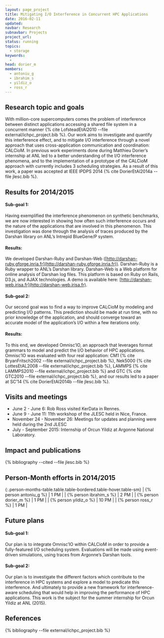 ```yaml
---
layout: page_project
title: Mitigating I/O Interference in Concurrent HPC Applications
date: 2016-02-11
updated:
navbar: Research
subnavbar: Projects
project_url:
status: running
topics:
  - storage
keywords:
  -
head: dorier_m
members:
  - antoniu_g
  - ibrahim_s
  - yildiz_o
  - ross_r
---
```


## Research topic and goals

With million-core supercomputers comes the problem of interference between distinct applications
accessing a shared file system in a concurrent manner {% cite LofsteadEtAl2010 --file external/ichpc_project.bib %}.
Our work aims to investigate and quantify this interference effect, and to mitigate I/O interference through a novel approach
that uses cross-application communication and coordination: CALCioM.
In previous work experiments done during Matthieu Dorier’s internship at ANL led to a better understanding of the I/O
interference phenomena, and to the implementation of a prototype of the CALCioM approach with
currently includes 3 scheduling strategies.
As a result of this work, a paper was accepted at IEEE IPDPS 2014 {% cite DorierEtAl2014a --file jlesc.bib %}.

## Results for 2014/2015

#### Sub-goal 1:
Having exemplified the interference phenomenon on synthetic benchmarks, we
are now interested in showing how often such interference occurs and the nature of the applications
that are involved in this phenomenon. This investigation was done through the analysis of traces
produced by the Darshan library on ANL’s Intrepid BlueGene/P system.

#### Results:
We developed Darshan-Ruby and Darshan-Web ([http://darshan-ruby.gforge.inria.fr](http://darshan-ruby.gforge.inria.fr)). Darshan-Ruby is a Ruby wrapper to ANL’s Darshan library. Darshan-Web is a Web
platform for online analysis of Darshan log files. This platform is based on Ruby on Rails, D3.js,
and AJAX technologies. A demo is available here: [http://darshan-web.irisa.fr](http://darshan-web.irisa.fr).

#### Sub-goal 2:
Our second goal was to find a way to improve CALCioM by modeling and
predicting I/O patterns. This prediction should be made at run time, with no prior knowledge of
the application, and should converge toward an accurate model of the application’s I/O within a
few iterations only.

#### Results:
To this end, we developed Omnisc’IO, an approach that leverages format grammars
to model and predict the I/O behavior of HPC applications. Omnisc’IO was evaluated with four
real application: CM1 {% cite BryanFritsch2002 --file external/ichpc_project.bib %}, Nek5000 {% cite LottesEtAL2008 --file external/ichpc_project.bib %},
LAMMPS {% cite LAMMPS2010 --file external/ichpc_project.bib %} and GTC {% cite GTC2010 --file external/ichpc_project.bib %}, and our results led to a paper
at SC’14 {% cite DorierEtAl2014b --file jlesc.bib %}.

## Visits and meetings

* June 2 - June 6: Rob Ross visited KerData in Rennes.
* June 9 - June 11: 11th workshop of the JLESC held in Nice, France.
* November 24 - November 26: Meetings for updates and planning were held during the 2nd JLESC
* July - September 2015: Internship of Orcun Yildiz at Argonne National Laboratory.

## Impact and publications

{% bibliography --cited --file jlesc.bib %}


## Person-Month efforts in 2014/2015

{:.person-months-table.table.table-bordered.table-hover.table-sm}
| {% person antoniu_g %}    | 1 PM |
| {% person ibrahim_s %} | 2 PM |
| {% person dorier_m %}   | 1 PM   |
| {% person yildiz_o %} | 10 PM |
| {% person ross_r %}   | 1 PM   |

## Future plans

#### Sub-goal 1:
Our plan is to integrate Omnisc’IO within CALCioM in order to provide a fully-featured
I/O scheduling system.
Evaluations will be made using event-driven simulations, using traces from Argonne’s Darshan tools.

#### Sub-goal 2:
Our plan is to investigate the different factors which contribute to the interference
in HPC systems and explore a model to predicate this interference. And ultimately to provide
a new framework for interference-aware scheduling that would help in improving the performance
of HPC applications. This work is the subject for the summer internship for Orcun Yildiz at ANL
(2015).

## References

{% bibliography --file external/ichpc_project.bib %}
